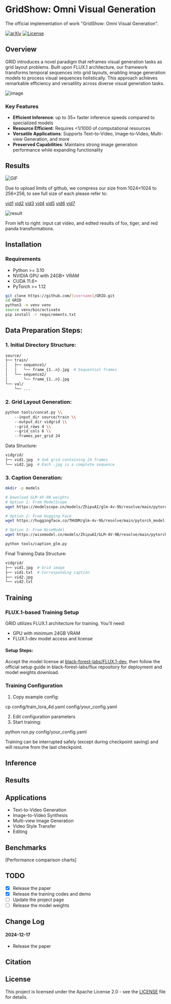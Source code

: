 
# GridShow: Omni Visual Generation 
The official implementation of work "GridShow: Omni Visual Generation".

[![arXiv](https://img.shields.io/badge/arXiv-[paper_id]-b31b1b.svg)](https://arxiv.org/abs/2412.10718)
[![License](https://img.shields.io/badge/License-Apache%202.0-blue.svg)](https://opensource.org/licenses/Apache-2.0)

## Overview
GRID introduces a novel paradigm that reframes visual generation tasks as grid layout problems. Built upon FLUX.1 architecture, our framework transforms temporal sequences into grid layouts, enabling image generation models to process visual sequences holistically. This approach achieves remarkable efficiency and versatility across diverse visual generation tasks.

![image](https://github.com/user-attachments/assets/e9f42567-5d73-4ba2-9479-740dd1155171)

### Key Features
- **Efficient Inference**: up to 35× faster inference speeds compared to specialized models
- **Resource Efficient**: Requires <1/1000 of computational resources  
- **Versatile Applications**: Supports Text-to-Video, Image-to-Video, Multi-view Generation, and more
- **Preserved Capabilities**: Maintains strong image generation performance while expanding functionality


## Results
![GIF](https://github.com/user-attachments/assets/c5949f2b-9aeb-426e-abf6-7d95ed06e8be)

Due to upload limits of github, we compress our size from 1024×1024 to 256×256, to see full size of each please refer to:

[vid1](https://github.com/user-attachments/assets/360827f6-a141-4e6c-9a03-67ef0a4ae0e5) [vid2](https://github.com/user-attachments/assets/6f68b74c-7851-4c4e-82d4-730e1e4e50f9) [vid3](https://github.com/user-attachments/assets/08b97df2-aca8-49a7-b0e2-3310ffcb5251) [vid4](https://github.com/user-attachments/assets/46c2c2f4-5522-402c-96ea-f7fb40ec1331) [vid5](https://github.com/user-attachments/assets/9cc29fd9-02d2-4775-80aa-d3aee2308477) [vid6](https://github.com/user-attachments/assets/8e5ab2e6-35d8-4a0d-a3fc-3758756febd2) [vid7](https://github.com/user-attachments/assets/18a56da8-04d3-4fe4-9919-0e1a48dd0dd0)          


![result](https://github.com/user-attachments/assets/df01f2da-1b73-44ab-a473-bfcd999a0c9b)

From left to right: input cat video, and edited results of fox, tiger, and red panda transformations.







## Installation

### Requirements
- Python >= 3.10
- NVIDIA GPU with 24GB+ VRAM
- CUDA 11.6+
- PyTorch >= 1.12


```bash
git clone https://github.com/[username]/GRID.git
cd GRID
python3 -m venv venv
source venv/bin/activate
pip install -r requirements.txt
```

## Data Preparation Steps:

### 1. Initial Directory Structure:
```bash
source/
├── train/
│   ├── sequence1/
│   │   └── frame_{1..n}.jpg  # Sequential frames 
│   └── sequence2/
│       └── frame_{1..n}.jpg
└── val/
    └── ...
```
### 2. Grid Layout Generation:
```bash
python tools/concat.py \\
    --input_dir source/train \\
    --output_dir vidgrid \\
    --grid_rows 4 \\
    --grid_cols 6 \\
    --frames_per_grid 24
```
Data Structure:
```bash
vidgrid/
├── vid1.jpg  # 4x6 grid containing 24 frames
└── vid2.jpg  # Each .jpg is a complete sequence
```


### 3. Caption Generation:

```bash
mkdir -p models

# Download GLM-4V-9B weights
# Option 1: From ModelScope
wget https://modelscope.cn/models/ZhipuAI/glm-4v-9b/resolve/main/pytorch_model.bin -O models/glm-4v-9b.bin

# Option 2: From Hugging Face
wget https://huggingface.co/THUDM/glm-4v-9b/resolve/main/pytorch_model.bin -O models/glm-4v-9b.bin

# Option 3: From WiseModel
wget https://wisemodel.cn/models/ZhipuAI/GLM-4V-9B/resolve/main/pytorch_model.bin -O models/glm-4v-9b.bin

python tools/caption_glm.py
```

Final Training Data Structure:
```bash
vidgrid/
├── vid1.jpg  # Grid image
├── vid1.txt  # Corresponding caption
├── vid2.jpg
└── vid2.txt
```
## Training

### FLUX.1-based Training Setup

GRID utilizes FLUX.1 architecture for training. You'll need:
- GPU with minimum 24GB VRAM
- FLUX.1-dev model access and license

#### Setup Steps:
Accept the model license at [black-forest-labs/FLUX.1-dev](https://huggingface.co/black-forest-labs/FLUX.1-dev), then follow the official setup guide in black-forest-labs/flux repository for deployment and model weights download.

### Training Configuration
1. Copy example config:

cp config/train_lora_4d.yaml config/your_config.yaml

2. Edit configuration parameters
3. Start training:

python run.py config/your_config.yaml

Training can be interrupted safely (except during checkpoint saving) and will resume from the last checkpoint.

## Inference


## Results


## Applications
- Text-to-Video Generation
- Image-to-Video Synthesis
- Multi-view Image Generation
- Video Style Transfer
- Editing

## Benchmarks
[Performance comparison charts]

## TODO
- [x] Release the paper
- [x] Release the training codes and demo
- [ ] Update the project page
- [ ] Release the model weights

## Change Log

#### 2024-12-17
- Release the paper

## Citation


## License
This project is licensed under the Apache License 2.0 - see the [LICENSE](LICENSE) file for details.
